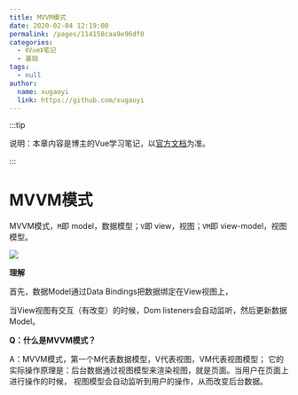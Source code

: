 ```yaml
---
title: MVVM模式
date: 2020-02-04 12:19:00
permalink: /pages/114158caa9e96df0
categories: 
  - 《Vue》笔记
  - 基础
tags: 
  - null
author: 
  name: xugaoyi
  link: https://github.com/xugaoyi
---
```



:::tip

说明：本章内容是博主的Vue学习笔记，以[官方文档](https://cn.vuejs.org/v2/guide/)为准。

:::



# MVVM模式

MVVM模式，`M`即 model，数据模型；`V`即 view，视图；`VM`即 view-model，视图模型。
<!-- more -->
![](https://cdn.jsdelivr.net/gh/xugaoyi/image_store/blog/20200204123438.png)

**理解**

首先，数据Model通过Data Bindings把数据绑定在View视图上，

当View视图有交互（有改变）的时候，Dom listeners会自动监听，然后更新数据Model。





**Q：什么是MVVM模式？**

A：MVVM模式，第一个M代表数据模型，V代表视图，VM代表视图模型；
它的实际操作原理是：后台数据通过视图模型来渲染视图，就是页面。当用户在页面上进行操作的时候，
视图模型会自动监听到用户的操作，从而改变后台数据。

